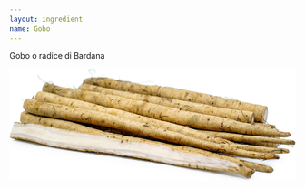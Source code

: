```yaml
---
layout: ingredient
name: Gobo
---
```


Gobo o radice di Bardana

![Gobo](/assets/images/ingredients/gobo-1.png)
